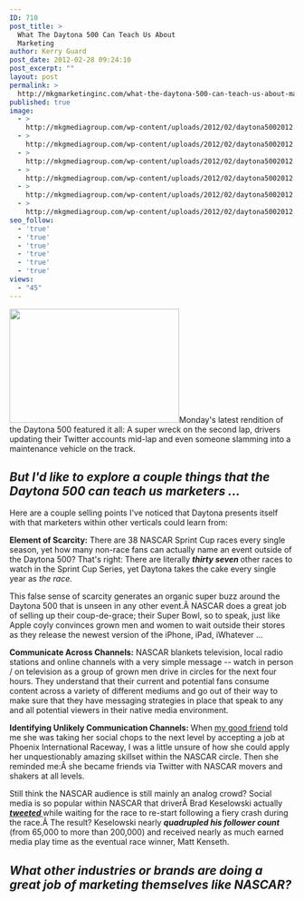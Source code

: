 ```yaml
---
ID: 710
post_title: >
  What The Daytona 500 Can Teach Us About
  Marketing
author: Kerry Guard
post_date: 2012-02-28 09:24:10
post_excerpt: ""
layout: post
permalink: >
  http://mkgmarketinginc.com/what-the-daytona-500-can-teach-us-about-marketing/
published: true
image:
  - >
    http://mkgmediagroup.com/wp-content/uploads/2012/02/daytona5002012.jpeg
  - >
    http://mkgmediagroup.com/wp-content/uploads/2012/02/daytona5002012.jpeg
  - >
    http://mkgmediagroup.com/wp-content/uploads/2012/02/daytona5002012.jpeg
  - >
    http://mkgmediagroup.com/wp-content/uploads/2012/02/daytona5002012.jpeg
  - >
    http://mkgmediagroup.com/wp-content/uploads/2012/02/daytona5002012.jpeg
  - >
    http://mkgmediagroup.com/wp-content/uploads/2012/02/daytona5002012.jpeg
seo_follow:
  - 'true'
  - 'true'
  - 'true'
  - 'true'
  - 'true'
  - 'true'
views:
  - "45"
---
```

<img class="alignleft size-medium wp-image-712" title="daytona-500-2012-crash" src="http://mkgmediagroup.com/wp-content/uploads/2012/02/daytona-500-2012-crash-300x201.jpg" alt="" width="300" height="201" />Monday's latest rendition of the Daytona 500 featured it all: A super wreck on the second lap, drivers updating their Twitter accounts mid-lap and even someone slamming into a maintenance vehicle on the track.
<h2><em>But I'd like to explore a couple things that the Daytona 500 can teach us marketers ...</em></h2>
Here are a couple selling points I've noticed that Daytona presents itself with that marketers within other verticals could learn from:

<strong>Element of Scarcity:</strong> There are 38 NASCAR Sprint Cup races every single season, yet how many non-race fans can actually name an event outside of the Daytona 500? That's right: There are literally <em><strong>thirty seven </strong></em>other races to watch in the Sprint Cup Series, yet Daytona takes the cake every single year as <em>the race.</em>

This false sense of scarcity generates an organic super buzz around the Daytona 500 that is unseen in any other event.Â NASCAR does a great job of selling up their coup-de-grace; their Super Bowl, so to speak, just like Apple coyly convinces grown men and women to wait outside their stores as they release the newest version of the iPhone, iPad, iWhatever ...

<strong>Communicate Across Channels:</strong> NASCAR blankets television, local radio stations and online channels with a very simple message -- watch in person / on television as a group of grown men drive in circles for the next four hours. They understand that their current and potential fans consume content across a variety of different mediums and go out of their way to make sure that they have messaging strategies in place that speak to any and all potential viewers in their native media environment.

<strong>Identifying Unlikely Communication Channels: </strong>When <a href="http://iwantherjob.com" target="_blank">my good friend</a> told me she was taking her social chops to the next level by accepting a job at Phoenix International Raceway, I was a little unsure of how she could apply her unquestionably amazing skillset within the NASCAR circle. Then she reminded me:Â she became friends via Twitter with NASCAR movers and shakers at all levels.

Still think the NASCAR audience is still mainly an analog crowd? Social media is so popular within NASCAR that driverÂ Brad Keselowski actually <strong><a href="http://techland.time.com/2012/02/28/daytona-500-crash-brings-nascar-driver-100000-twitter-followers/" target="_blank"><em>tweeted</em> </a></strong>while waiting for the race to re-start following a fiery crash during the race.Â The result? Keselowski nearly <em><strong>quadrupled his follower count</strong></em> (from 65,000 to more than 200,000) and received nearly as much earned media play time as the eventual race winner, Matt Kenseth.
<h2><em>What other industries or brands are doing a great job of marketing themselves like NASCAR?</em></h2>